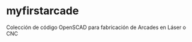 myfirstarcade
=============

Colección de código OpenSCAD para fabricación de Arcades en Láser o CNC
